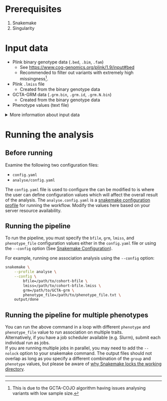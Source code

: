 # Prerequisites
1. Snakemake
2. Singularity

# Input data
- Plink binary genotype data (`.bed`, `.bim`, `.fam`)
    - See https://www.cog-genomics.org/plink/1.9/input#bed
    - Recommended to filter out variants with extremely high missingness[^1].
- Plink `.lmiss` file
    - Created from the binary genotype data
- GCTA-GRM data (`.grm.bin`, `.grm.id`, `.grm.N.bin`)
    - Created from the binary genotype data
- Phenotype values (text file)

<details>
<summary>More information about input data</summary>

### Plink `.lmiss` file  
See https://www.cog-genomics.org/plink/1.9/formats#lmiss

```bash
plink \
    --bfile input-bfile \
    --memory 1000 \
    --threads 1 \
    --missing \
    --out output-bfile \
```
Please refer to the [System resource usage](https://www.cog-genomics.org/plink/1.9/other#memory) section of Plink for more information about `--memory` and `--threads`.

### GCTA-GRM data
See https://yanglab.westlake.edu.cn/software/gcta/#MakingaGRM

### Phenotype values
The format of the phenotype file needs to be as shown below. 

|||
|---|---|
|SampleA|0.312|
|SampleB|0.150|

The file needs to be a headerless, tab-separated file with two columns: first column with sample ID that matches the sample IDs in the `.fam` file, second column with the phenotype value for the corresponding samples.
</details>

# Running the analysis
## Before running
Examine the following two configuration files:
- `config.yaml`
- `analyse/config.yaml`

The `config.yaml` file is used to configure the can be modified to is where the user can define configuration values which will affect the overall result of the analysis. The `analyse.config.yaml` is a [snakemake configuration profile](https://snakemake.readthedocs.io/en/stable/executing/cli.html#profiles) for running the workflow. Modify the values here based on your server resource availability.

## Running the pipeline
To run the pipeline, you must specify the `bfile`, `grm`, `lmiss`, and `phenotype_file` configuration values either in the `config.yaml` file or using the `--config` option (See [Snakemake Configuration](https://snakemake.readthedocs.io/en/stable/snakefiles/configuration.html)).

For example, running one association analysis using the `--config` option:
```bash
snakemake \
    --profile analyse \
    --config \
        bfile=/path/to/cohort-bfile \
        lmiss=/path/to/cohort-bfile.lmiss \
        grm=/path/to/GCTA-grm \
        phenotype_file=/path/to/phenotype_file.txt \
    output/done
```

## Running the pipeline for multiple phenotypes
You can run the above command in a loop with different `phenotype` and `phenotype_file` value to run association on multiple traits.  
Alternatively, if you have a job scheduler available (e.g. Slurm), submit each individual run as jobs.  
If you are running multiple jobs in parallel, you may need to add the `--nolock` option to your snakemake command. The output files should not overlap as long as you specify a different combination of the `group` and `phenotype` values, but please be aware of [why Snakemake locks the working directory](https://snakemake.readthedocs.io/en/stable/project_info/faq.html#how-does-snakemake-lock-the-working-directory).

-----  

[^1]: This is due to the GCTA-COJO algorithm having issues analysing variants with low sample size.